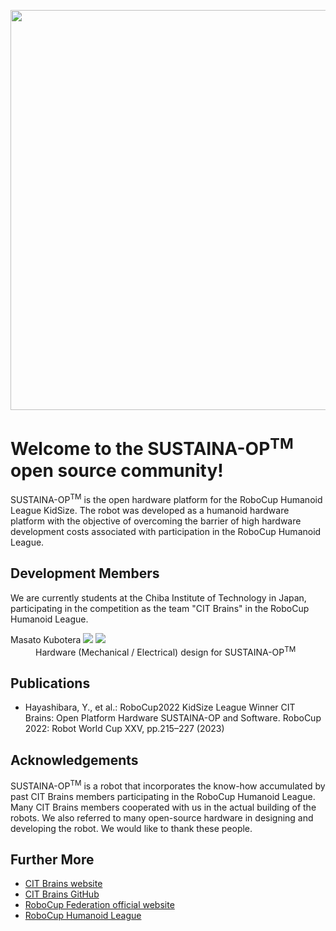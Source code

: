 <!DOCTYPE html>
<html>
<head>
  <meta charset="UTF-8">
  <meta name="author" content="Masato Kubotera">
  <meta name="description" content="">
</head>
<body>
  <p align="center">
    <image src="./images/SUSTAINA-OP.jpg" width="640px" align="center">
  </P>
  <h1>
    Welcome to the SUSTAINA-OP<sup>TM</sup> open source community!
  </h1>
  <p>
    SUSTAINA-OP<sup>TM</sup> is the open hardware platform for the RoboCup Humanoid League KidSize. The robot was developed as a humanoid hardware platform with the objective of overcoming the barrier of high hardware development costs associated with participation in the RoboCup Humanoid League.
  </P>
  <h2>
    Development Members
  </h2>
  <p>
    We are currently students at the Chiba Institute of Technology in Japan, participating in the competition as the team "CIT Brains" in the RoboCup Humanoid League.
    <dl>
        <dt>
            Masato Kubotera
            <a href="https://github.com/MasatoKubotera"><img src="https://img.shields.io/github/followers/MasatoKubotera?label=&style=social"></a>
            <a href="https://twitter.com/CreateRoboCup"><img src="https://img.shields.io/twitter/follow/CreateRoboCup?label=&style=social"></a>
        </dt>
        <dd>
            Hardware (Mechanical / Electrical) design for SUSTAINA-OP<sup>TM</sup>
        </dd>
    </dl>
  </P>
  <h2>
    Publications
  </h2>
  <p>
    <ul>
        <li>Hayashibara, Y., et al.: RoboCup2022 KidSize League Winner CIT Brains: Open Platform Hardware SUSTAINA-OP and Software. RoboCup 2022: Robot World Cup XXV, pp.215–227 (2023)</li>
    </ul>
  </P>
  <h2>
    Acknowledgements
  </h2>
  <p>
    SUSTAINA-OP<sup>TM</sup> is a robot that incorporates the know-how accumulated by past CIT Brains members participating in the RoboCup Humanoid League. Many CIT Brains members cooperated with us in the actual building of the robots. We also referred to many open-source hardware in designing and developing the robot. We would like to thank these people.
  </P>
  <h2>
    Further More
  </h2>
  <p>
    <ul>
        <li><a href="https://citbrains.studio.site/en">CIT Brains website</a></li>
        <li><a href="https://github.com/citbrains">CIT Brains GitHub</a></li>
        <li><a href="https://www.robocup.org/">RoboCup Federation official website</a></li>
        <li><a href="https://humanoid.robocup.org/">RoboCup Humanoid League</a></li>
    </ul>
  </P>
</body>
</html>
